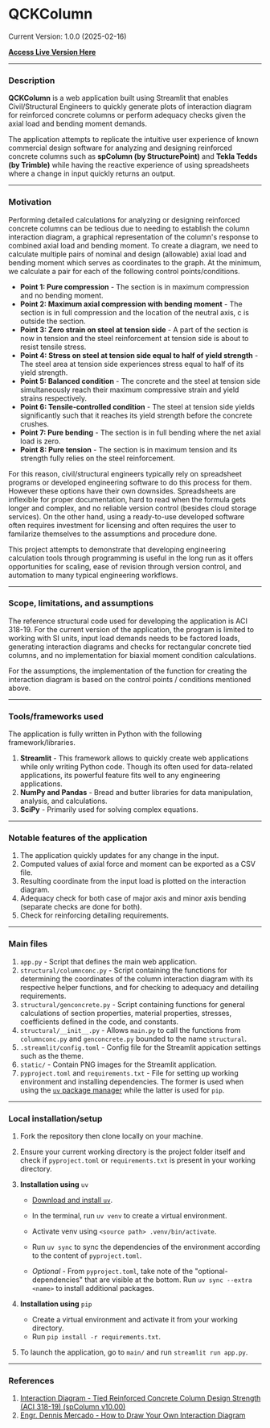 # QCKColumn
Current Version: 1.0.0 (2025-02-16)

[**Access Live Version Here**](https://qckcolumnapp.streamlit.app/)

<hr>

### Description

**QCKColumn** is a web application built using Streamlit that enables Civil/Structural Engineers to quickly generate plots of interaction diagram for reinforced concrete columns or perform adequacy checks given the axial load and bending moment demands. 

The application attempts to replicate the intuitive user experience of known commercial design software
for analyzing and designing reinforced concrete columns such as **spColumn (by StructurePoint)** and **Tekla Tedds (by Trimble)** while having the reactive experience of using spreadsheets where a change in input quickly returns an output. 

<hr>

### Motivation

Performing detailed calculations for analyzing or designing reinforced concrete columns can be tedious due to needing to establish the column interaction diagram, a graphical representation of the column's response to combined axial load and bending moment. To create a diagram, we need to calculate multiple pairs of nominal and design (allowable) axial load and bending moment which serves as coordinates to the graph. At the minimum, we calculate a pair for each of the following control points/conditions.

+ **Point 1: Pure compression** - The section is in maximum compression and no bending moment.
+ **Point 2: Maximum axial compression with bending moment** - The section is in full compression and the location of the neutral axis, c is outside the section.
+ **Point 3: Zero strain on steel at tension side** - A part of the section is now in tension and the steel reinforcement at tension side is about to resist tensile stress.
+ **Point 4: Stress on steel at tension side equal to half of yield strength** - The steel area
at tension side experiences stress equal to half of its yield strength. 
+ **Point 5: Balanced condition** - The concrete and the steel at tension side simultaneously reach their maximum compressive strain and yield strains respectively. 
+ **Point 6: Tensile-controlled condition** - The steel at tension side yields significantly such that it reaches its yield strength before the concrete crushes.
+ **Point 7: Pure bending** - The section is in full bending where the net axial load is zero.
+ **Point 8: Pure tension** - The section is in maximum tension and its strength fully relies on the steel reinforcement. 

For this reason, civil/structural engineers typically rely on spreadsheet programs or developed engineering software to do this process for them. However these options have their own downsides. Spreadsheets are inflexible for proper documentation, hard to read when the formula gets longer and complex, and no reliable version control (besides cloud storage services). On the other hand, using a ready-to-use developed software often requires investment for licensing and often requires the user to familarize themselves to the assumptions and procedure done.

This project attempts to demonstrate that developing engineering calculation tools through programming is useful in the long run as it offers opportunities for scaling, ease of revision through version control, and automation to many typical engineering workflows.

<hr>

### Scope, limitations, and assumptions

The reference structural code used for developing the application is ACI 318-19. For the current version of the application, the program is limited to working with SI units, input load demands needs to be factored loads, generating interaction diagrams and checks for rectangular concrete tied columns, and no implementation for biaxial moment condition calculations.

For the assumptions, the implementation of the function for creating the interaction diagram is based on the control points / conditions mentioned above. 

<hr>

### Tools/frameworks used

The application is fully written in Python with the following framework/libraries.
1. **Streamlit** - This framework allows to quickly create web applications while only writing Python code. Though its often used for data-related applications, its powerful feature fits well to any engineering applications.
2. **NumPy and Pandas** - Bread and butter libraries for data manipulation, analysis, and calculations.
3. **SciPy** - Primarily used for solving complex equations.

<hr>

### Notable features of the application

1. The application quickly updates for any change in the input.
2. Computed values of axial force and moment can be exported as a CSV file.
3. Resulting coordinate from the input load is plotted on the interaction diagram.
4. Adequacy check for both case of major axis and minor axis bending (separate checks are done for both).
5. Check for reinforcing detailing requirements.

<hr>

### Main files

1. `app.py` - Script that defines the main web application.
2. `structural/columnconc.py` - Script containing the functions for determining the coordinates of the column interaction diagram with its respective helper functions, and for checking to adequacy and detailing requirements.
3. `structural/genconcrete.py` - Script containing functions for general calculations of section properties, material properties, stresses, coefficients defined in the code, and constants.
4. `structural/__init__.py` - Allows `main.py` to call the functions from `columnconc.py` and `genconcrete.py` bounded to the name `structural`. 
5. `.streamlit/config.toml` - Config file for the Streamlit appication settings such as the theme.
6. `static/` - Contain PNG images for the Streamlit application.
6. `pyproject.toml` and `requirements.txt` - File for setting up working environment and installing dependencies. The former is used when using the [`uv` package manager](https://github.com/astral-sh/uv) while the latter is used for `pip`.

<hr>

### Local installation/setup 

1. Fork the repository then clone locally on your machine.

2. Ensure your current working directory is the project folder itself and check if `pyproject.toml` or `requirements.txt` is present in your working directory.

3. **Installation using** `uv`
    + [Download and install `uv`](https://docs.astral.sh/uv/#installation). 
    + In the terminal, run `uv venv` to create a virtual environment. 
    + Activate venv using `<source path> .venv/bin/activate`.
    + Run `uv sync` to sync the dependencies of the environment according to the content of `pyproject.toml`.

    + *Optional* - From `pyproject.toml`, take note of the "optional-dependencies" that are visible at the bottom. Run `uv sync --extra <name>` to install additional packages.

4. **Installation using** `pip`
    + Create a virtual environment and activate it from your working directory.
    + Run `pip install -r requirements.txt`.

5. To launch the application, go to `main/` and run `streamlit run app.py`.

<hr>

### References

1. [Interaction Diagram - Tied Reinforced Concrete Column Design Strength (ACI 318-19) (spColumn v10.00)](https://structurepoint.org/publication/pdf/Interaction-Diagram-Tied-Reinforced-Concrete-Column-Design-Strength-ACI-318-19.pdf)
2. [Engr. Dennis Mercado - How to Draw Your Own Interaction Diagram](https://engrdennisbmercado.wordpress.com/2017/12/18/how-to-draw-your-own-column-interaction-diagram/)
